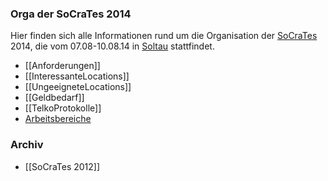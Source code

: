 ### Orga der SoCraTes 2014

Hier finden sich alle Informationen rund um die Organisation der [SoCraTes](/wiki/global/socrates) 2014, die vom 07.08-10.08.14 in [Soltau](http://www.hotelpark-soltau.de/) stattfindet.

* [[Anforderungen]]
* [[InteressanteLocations]]
* [[UngeeigneteLocations]]
* [[Geldbedarf]]
* [[TelkoProtokolle]]
* [Arbeitsbereiche](Arbeitsbereiche)

### Archiv

* [[SoCraTes 2012]]